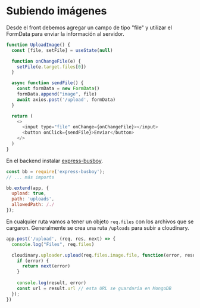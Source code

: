 # Subiendo imágenes

Desde el front debemos agregar un campo de tipo "file" y utilizar el FormData para enviar la información al servidor.

```js
function UploadImage() {
  const [file, setFile] = useState(null)

  function onChangeFile(e) {
    setFile(e.target.files[0])
  }

  async function sendFile() {
    const formData = new FormData()
    formData.append("image", file)
    await axios.post('/upload', formData)
  }

  return (
    <>
      <input type="file" onChange={onChangeFile}></input>
      <button onClick={sendFile}>Enviar</button>
    </>
  )
}
```

En el backend instalar [express-busboy](https://www.npmjs.com/package/express-busboy).

```js
const bb = require('express-busboy');
// ... más imports

bb.extend(app, {
  upload: true,
  path: 'uploads',
  allowedPath: /./
});
```

En cualquier ruta vamos a tener un objeto `req.files` con los archivos que se cargaron. Generalmente se crea una ruta `/uploads` para subir a cloudinary.

```js
app.post('/upload', (req, res, next) => {
  console.log("Files", req.files)

  cloudinary.uploader.upload(req.files.image.file, function(error, result) {
    if (error) {
      return next(error)
    }
    
    console.log(result, error)
    const url = result.url // esta URL se guardaría en MongoDB
  });
})
```